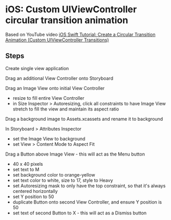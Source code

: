 # iOS: Custom UIViewController circular transition animation

Based on YouTube video [iOS Swift Tutorial: Create a Circular Transition Animation (Custom UIViewController Transitions)](https://youtu.be/B9sH_VxPPo4)

## Steps

Create single view application

Drag an additional View Controller onto Storyboard

Drag an Image View onto initial View Controller

- resize to fill entire View Controller
- in Size Inspector > Autoresizing, click all constraints to have Image View stretch to fill the view and maintain its aspect ratio

Drag a background image to Assets.xcassets and rename it to background

In Storyboard > Attributes Inspector

- set the Image View to background
- set View > Content Mode to Aspect Fit

Drag a Button above Image View - this will act as the Menu button

- 40 x 40 pixels
- set text to M
- set background color to orange-yellow
- set text color to white, size to 17, style to Heavy
- set Autoresizing mask to only have the top constraint, so that it's always centered horizontally
- set Y position to 50
- duplicate Button onto second View Controller, and ensure Y position is 50
- set text of second Button to X - this will act as a Dismiss button
